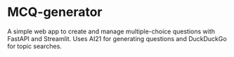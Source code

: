 # MCQ-generator
A simple web app to create and manage multiple-choice questions with FastAPI and Streamlit. Uses AI21 for generating questions and DuckDuckGo for topic searches.
